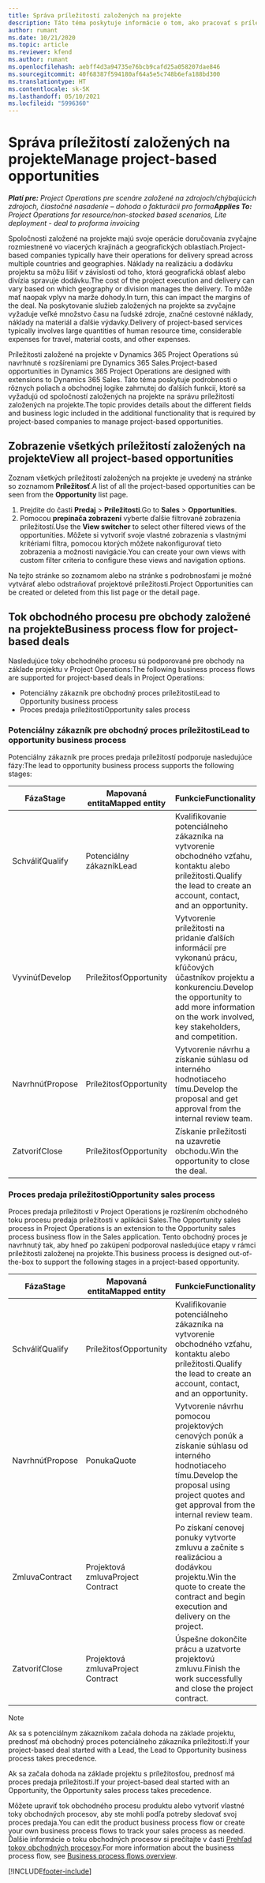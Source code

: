 ```yaml
---
title: Správa príležitostí založených na projekte
description: Táto téma poskytuje informácie o tom, ako pracovať s príležitosťami súvisiacimi s projektmi.
author: rumant
ms.date: 10/21/2020
ms.topic: article
ms.reviewer: kfend
ms.author: rumant
ms.openlocfilehash: aebff4d3a94735e76bcb9cafd25a058207dae846
ms.sourcegitcommit: 40f68387f594180af64a5e5c748b6efa188bd300
ms.translationtype: HT
ms.contentlocale: sk-SK
ms.lasthandoff: 05/10/2021
ms.locfileid: "5996360"
---
```

# <a name="manage-project-based-opportunities"></a><span data-ttu-id="d7fd7-103">Správa príležitostí založených na projekte</span><span class="sxs-lookup"><span data-stu-id="d7fd7-103">Manage project-based opportunities</span></span>

<span data-ttu-id="d7fd7-104">_**Platí pre:** Project Operations pre scenáre založené na zdrojoch/chýbajúcich zdrojoch, čiastočné nasadenie – dohoda o fakturácii pro forma_</span><span class="sxs-lookup"><span data-stu-id="d7fd7-104">_**Applies To:** Project Operations for resource/non-stocked based scenarios, Lite deployment - deal to proforma invoicing_</span></span>

<span data-ttu-id="d7fd7-105">Spoločnosti založené na projekte majú svoje operácie doručovania zvyčajne rozmiestnené vo viacerých krajinách a geografických oblastiach.</span><span class="sxs-lookup"><span data-stu-id="d7fd7-105">Project-based companies typically have their operations for delivery spread across multiple countries and geographies.</span></span> <span data-ttu-id="d7fd7-106">Náklady na realizáciu a dodávku projektu sa môžu líšiť v závislosti od toho, ktorá geografická oblasť alebo divízia spravuje dodávku.</span><span class="sxs-lookup"><span data-stu-id="d7fd7-106">The cost of the project execution and delivery can vary  based on which geography or division manages the delivery.</span></span> <span data-ttu-id="d7fd7-107">To môže mať naopak vplyv na marže dohody.</span><span class="sxs-lookup"><span data-stu-id="d7fd7-107">In turn, this can impact the margins of the deal.</span></span> <span data-ttu-id="d7fd7-108">Na poskytovanie služieb založených na projekte sa zvyčajne vyžaduje veľké množstvo času na ľudské zdroje, značné cestovné náklady, náklady na materiál a ďalšie výdavky.</span><span class="sxs-lookup"><span data-stu-id="d7fd7-108">Delivery of project-based services typically involves large quantities of human resource time, considerable expenses for travel, material costs, and other expenses.</span></span>

<span data-ttu-id="d7fd7-109">Príležitosti založené na projekte v Dynamics 365 Project Operations sú navrhnuté s rozšíreniami pre Dynamics 365 Sales.</span><span class="sxs-lookup"><span data-stu-id="d7fd7-109">Project-based opportunities in Dynamics 365 Project Operations are designed with extensions to Dynamics 365 Sales.</span></span> <span data-ttu-id="d7fd7-110">Táto téma poskytuje podrobnosti o rôznych poliach a obchodnej logike zahrnutej do ďalších funkcií, ktoré sa vyžadujú od spoločností založených na projekte na správu príležitostí založených na projekte.</span><span class="sxs-lookup"><span data-stu-id="d7fd7-110">The topic provides details about the different fields and business logic included in the additional functionality that is required by project-based companies to manage project-based opportunities.</span></span>

## <a name="view-all-project-based-opportunities"></a><span data-ttu-id="d7fd7-111">Zobrazenie všetkých príležitostí založených na projekte</span><span class="sxs-lookup"><span data-stu-id="d7fd7-111">View all project-based opportunities</span></span>

<span data-ttu-id="d7fd7-112">Zoznam všetkých príležitostí založených na projekte je uvedený na stránke so zoznamom **Príležitosť**.</span><span class="sxs-lookup"><span data-stu-id="d7fd7-112">A list of all the project-based opportunities can be seen from the **Opportunity** list page.</span></span> 

1. <span data-ttu-id="d7fd7-113">Prejdite do časti **Predaj** > **Príležitosti**.</span><span class="sxs-lookup"><span data-stu-id="d7fd7-113">Go to **Sales** > **Opportunities**.</span></span>
2. <span data-ttu-id="d7fd7-114">Pomocou **prepínača zobrazení** vyberte ďalšie filtrované zobrazenia príležitostí.</span><span class="sxs-lookup"><span data-stu-id="d7fd7-114">Use the **View switcher** to select other filtered views of the opportunities.</span></span> <span data-ttu-id="d7fd7-115">Môžete si vytvoriť svoje vlastné zobrazenia s vlastnými kritériami filtra, pomocou ktorých môžete nakonfigurovať tieto zobrazenia a možnosti navigácie.</span><span class="sxs-lookup"><span data-stu-id="d7fd7-115">You can create your own views with custom filter criteria to configure these views and navigation options.</span></span>

<span data-ttu-id="d7fd7-116">Na tejto stránke so zoznamom alebo na stránke s podrobnosťami je možné vytvárať alebo odstraňovať projektové príležitosti.</span><span class="sxs-lookup"><span data-stu-id="d7fd7-116">Project Opportunities can be created or deleted from this list page or the detail page.</span></span>

## <a name="business-process-flow-for-project-based-deals"></a><span data-ttu-id="d7fd7-117">Tok obchodného procesu pre obchody založené na projekte</span><span class="sxs-lookup"><span data-stu-id="d7fd7-117">Business process flow for project-based deals</span></span>

<span data-ttu-id="d7fd7-118">Nasledujúce toky obchodného procesu sú podporované pre obchody na základe projektu v Project Operations:</span><span class="sxs-lookup"><span data-stu-id="d7fd7-118">The following business process flows are supported for project-based deals in Project Operations:</span></span>

- <span data-ttu-id="d7fd7-119">Potenciálny zákazník pre obchodný proces príležitosti</span><span class="sxs-lookup"><span data-stu-id="d7fd7-119">Lead to Opportunity business process</span></span>
- <span data-ttu-id="d7fd7-120">Proces predaja príležitosti</span><span class="sxs-lookup"><span data-stu-id="d7fd7-120">Opportunity sales process</span></span>

### <a name="lead-to-opportunity-business-process"></a><span data-ttu-id="d7fd7-121">Potenciálny zákazník pre obchodný proces príležitosti</span><span class="sxs-lookup"><span data-stu-id="d7fd7-121">Lead to opportunity business process</span></span> 
<span data-ttu-id="d7fd7-122">Potenciálny zákazník pre proces predaja príležitostí podporuje nasledujúce fázy:</span><span class="sxs-lookup"><span data-stu-id="d7fd7-122">The lead to opportunity business process supports the following stages:</span></span>

| <span data-ttu-id="d7fd7-123">Fáza</span><span class="sxs-lookup"><span data-stu-id="d7fd7-123">Stage</span></span> | <span data-ttu-id="d7fd7-124">Mapovaná entita</span><span class="sxs-lookup"><span data-stu-id="d7fd7-124">Mapped entity</span></span> | <span data-ttu-id="d7fd7-125">Funkcie</span><span class="sxs-lookup"><span data-stu-id="d7fd7-125">Functionality</span></span> |
| --- | --- | --- |
| <span data-ttu-id="d7fd7-126">Schváliť</span><span class="sxs-lookup"><span data-stu-id="d7fd7-126">Qualify</span></span> | <span data-ttu-id="d7fd7-127">Potenciálny zákazník</span><span class="sxs-lookup"><span data-stu-id="d7fd7-127">Lead</span></span> | <span data-ttu-id="d7fd7-128">Kvalifikovanie potenciálneho zákazníka na vytvorenie obchodného vzťahu, kontaktu alebo príležitosti.</span><span class="sxs-lookup"><span data-stu-id="d7fd7-128">Qualify the lead to create an account, contact, and an opportunity.</span></span> |
| <span data-ttu-id="d7fd7-129">Vyvinúť</span><span class="sxs-lookup"><span data-stu-id="d7fd7-129">Develop</span></span> | <span data-ttu-id="d7fd7-130">Príležitosť</span><span class="sxs-lookup"><span data-stu-id="d7fd7-130">Opportunity</span></span> | <span data-ttu-id="d7fd7-131">Vytvorenie príležitosti na pridanie ďalších informácií pre vykonanú prácu, kľúčových účastníkov projektu a konkurenciu.</span><span class="sxs-lookup"><span data-stu-id="d7fd7-131">Develop the opportunity to add more information on the work involved, key stakeholders, and competition.</span></span> |
| <span data-ttu-id="d7fd7-132">Navrhnúť</span><span class="sxs-lookup"><span data-stu-id="d7fd7-132">Propose</span></span> | <span data-ttu-id="d7fd7-133">Príležitosť</span><span class="sxs-lookup"><span data-stu-id="d7fd7-133">Opportunity</span></span> | <span data-ttu-id="d7fd7-134">Vytvorenie návrhu a získanie súhlasu od interného hodnotiaceho tímu.</span><span class="sxs-lookup"><span data-stu-id="d7fd7-134">Develop the proposal and get approval from the internal review team.</span></span> |
| <span data-ttu-id="d7fd7-135">Zatvoriť</span><span class="sxs-lookup"><span data-stu-id="d7fd7-135">Close</span></span> | <span data-ttu-id="d7fd7-136">Príležitosť</span><span class="sxs-lookup"><span data-stu-id="d7fd7-136">Opportunity</span></span> | <span data-ttu-id="d7fd7-137">Získanie príležitosti na uzavretie obchodu.</span><span class="sxs-lookup"><span data-stu-id="d7fd7-137">Win the opportunity to close the deal.</span></span> |

### <a name="opportunity-sales-process"></a><span data-ttu-id="d7fd7-138">Proces predaja príležitosti</span><span class="sxs-lookup"><span data-stu-id="d7fd7-138">Opportunity sales process</span></span>
<span data-ttu-id="d7fd7-139">Proces predaja príležitosti v Project Operations je rozšírením obchodného toku procesu predaja príležitosti v aplikácii Sales.</span><span class="sxs-lookup"><span data-stu-id="d7fd7-139">The Opportunity sales process in Project Operations is an extension to the Opportunity sales process business flow in the Sales application.</span></span> <span data-ttu-id="d7fd7-140">Tento obchodný proces je navrhnutý tak, aby hneď po zakúpení podporoval nasledujúce etapy v rámci príležitosti založenej na projekte.</span><span class="sxs-lookup"><span data-stu-id="d7fd7-140">This business process is designed out-of-the-box to support the following stages in a project-based opportunity.</span></span>

| <span data-ttu-id="d7fd7-141">Fáza</span><span class="sxs-lookup"><span data-stu-id="d7fd7-141">Stage</span></span> | <span data-ttu-id="d7fd7-142">Mapovaná entita</span><span class="sxs-lookup"><span data-stu-id="d7fd7-142">Mapped entity</span></span> | <span data-ttu-id="d7fd7-143">Funkcie</span><span class="sxs-lookup"><span data-stu-id="d7fd7-143">Functionality</span></span> |
| --- | --- | --- |
| <span data-ttu-id="d7fd7-144">Schváliť</span><span class="sxs-lookup"><span data-stu-id="d7fd7-144">Qualify</span></span> | <span data-ttu-id="d7fd7-145">Príležitosť</span><span class="sxs-lookup"><span data-stu-id="d7fd7-145">Opportunity</span></span> | <span data-ttu-id="d7fd7-146">Kvalifikovanie potenciálneho zákazníka na vytvorenie obchodného vzťahu, kontaktu alebo príležitosti.</span><span class="sxs-lookup"><span data-stu-id="d7fd7-146">Qualify the lead to create an account, contact, and an opportunity.</span></span> |
| <span data-ttu-id="d7fd7-147">Navrhnúť</span><span class="sxs-lookup"><span data-stu-id="d7fd7-147">Propose</span></span> | <span data-ttu-id="d7fd7-148">Ponuka</span><span class="sxs-lookup"><span data-stu-id="d7fd7-148">Quote</span></span> | <span data-ttu-id="d7fd7-149">Vytvorenie návrhu pomocou projektových cenových ponúk a získanie súhlasu od interného hodnotiaceho tímu.</span><span class="sxs-lookup"><span data-stu-id="d7fd7-149">Develop the proposal using project quotes and get approval from the internal review team.</span></span> |
| <span data-ttu-id="d7fd7-150">Zmluva</span><span class="sxs-lookup"><span data-stu-id="d7fd7-150">Contract</span></span> | <span data-ttu-id="d7fd7-151">Projektová zmluva</span><span class="sxs-lookup"><span data-stu-id="d7fd7-151">Project Contract</span></span> | <span data-ttu-id="d7fd7-152">Po získaní cenovej ponuky vytvorte zmluvu a začnite s realizáciou a dodávkou projektu.</span><span class="sxs-lookup"><span data-stu-id="d7fd7-152">Win the quote to create the contract and begin execution and delivery on the project.</span></span> |
| <span data-ttu-id="d7fd7-153">Zatvoriť</span><span class="sxs-lookup"><span data-stu-id="d7fd7-153">Close</span></span> | <span data-ttu-id="d7fd7-154">Projektová zmluva</span><span class="sxs-lookup"><span data-stu-id="d7fd7-154">Project Contract</span></span> | <span data-ttu-id="d7fd7-155">Úspešne dokončite prácu a uzatvorte projektovú zmluvu.</span><span class="sxs-lookup"><span data-stu-id="d7fd7-155">Finish the work successfully and close the project contract.</span></span> |

> [!NOTE]
> <span data-ttu-id="d7fd7-156">Ak sa s potenciálnym zákazníkom začala dohoda na základe projektu, prednosť má obchodný proces potenciálneho zákazníka príležitosti.</span><span class="sxs-lookup"><span data-stu-id="d7fd7-156">If your project-based deal started with a Lead, the Lead to Opportunity business process takes precedence.</span></span>
>
> <span data-ttu-id="d7fd7-157">Ak sa začala dohoda na základe projektu s príležitosťou, prednosť má proces predaja príležitosti.</span><span class="sxs-lookup"><span data-stu-id="d7fd7-157">If your project-based deal started with an Opportunity, the Opportunity sales process takes precedence.</span></span>

<span data-ttu-id="d7fd7-158">Môžete upraviť tok obchodného procesu produktu alebo vytvoriť vlastné toky obchodných procesov, aby ste mohli podľa potreby sledovať svoj proces predaja.</span><span class="sxs-lookup"><span data-stu-id="d7fd7-158">You can edit the product business process flow or create your own business process flows to track your sales process as needed.</span></span> <span data-ttu-id="d7fd7-159">Ďalšie informácie o toku obchodných procesov si prečítajte v časti [Prehľad tokov obchodných procesov](/dynamics365/customerengagement/on-premises/customize/business-process-flows-overview).</span><span class="sxs-lookup"><span data-stu-id="d7fd7-159">For more information about the business process flow, see [Business process flows overview](/dynamics365/customerengagement/on-premises/customize/business-process-flows-overview).</span></span>


[!INCLUDE[footer-include](../includes/footer-banner.md)]